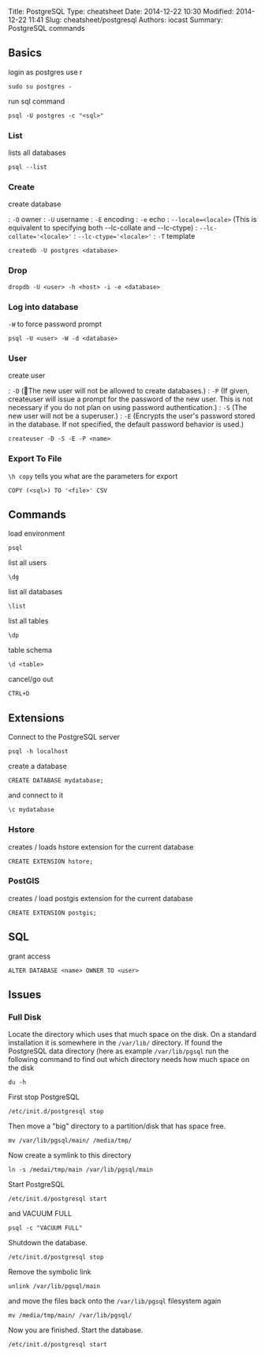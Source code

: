Title: PostgreSQL
Type: cheatsheet
Date: 2014-12-22 10:30
Modified: 2014-12-22 11:41
Slug: cheatsheet/postgresql
Authors: iocast
Summary: PostgreSQL commands


## Basics

login as postgres use r

	sudo su postgres - 


run sql command

	psql -U postgres -c "<sql>"


### List
lists all databases

	psql --list


### Create

create database

: `-O` owner
: `-U` username
: `-E` encoding
: `-e` echo
: `--locale=<locale>` (This is equivalent to specifying both --lc-collate and --lc-ctype)
: `--lc-collate='<locale>'`
: `--lc-ctype='<locale>'`
: `-T` template

	createdb -U postgres <database>


### Drop

	dropdb -U <user> -h <host> -i -e <database>


### Log into database

`-W` to force password prompt

	psql -U <user> -W -d <database>


### User

create user

: `-D` (The new user will not be allowed to create databases.)
: `-P` (If given, createuser will issue a prompt for the password of the new user. This is not necessary if you do not plan on using password authentication.)
: `-S` (The new user will not be a superuser.)
: `-E` (Encrypts the user's password stored in the database. If not specified, the default password behavior is used.)

	createuser -D -S -E -P <name>


### Export To File

`\h copy` tells you what are the parameters for export

	COPY (<sql>) TO '<file>' CSV

## Commands
load environment

	psql

list all users

	\dg

list all databases

	\list

list all tables

	\dp

table schema

	\d <table>

cancel/go out

	CTRL+D


## Extensions

Connect to the PostgreSQL server

	psql -h localhost

create a database

	CREATE DATABASE mydatabase;

and connect to it

	\c mydatabase

### Hstore
creates / loads hstore extension for the current database

	CREATE EXTENSION hstore;

### PostGIS
creates / load postgis extension for the current database

	CREATE EXTENSION postgis;

## SQL

grant access

	ALTER DATABASE <name> OWNER TO <user>


## Issues

### Full Disk
Locate the directory which uses that much space on the disk. On a standard installation it is somewhere in the `/var/lib/` directory. If found the PostgreSQL data directory (here as example `/var/lib/pgsql` run the following command to find out which directory needs how much space on the disk

	du -h

First stop PostgreSQL

	/etc/init.d/postgresql stop

Then move a "big" directory to a partition/disk that has space free.

	mv /var/lib/pgsql/main/ /media/tmp/

Now create a symlink to this directory

	ln -s /medai/tmp/main /var/lib/pgsql/main

Start PostgreSQL

	/etc/init.d/postgresql start

and VACUUM FULL

	psql -c "VACUUM FULL"

Shutdown the database.

	/etc/init.d/postgresql stop

Remove the symbolic link

	unlink /var/lib/pgsql/main

and move the files back onto the `/var/lib/pgsql` filesystem again

	mv /media/tmp/main/ /var/lib/pgsql/

Now you are finished. Start the database.

	/etc/init.d/postgresql start

